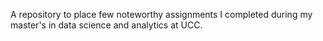 A repository to place few noteworthy assignments I completed during my master's in data science and analytics at UCC. 
